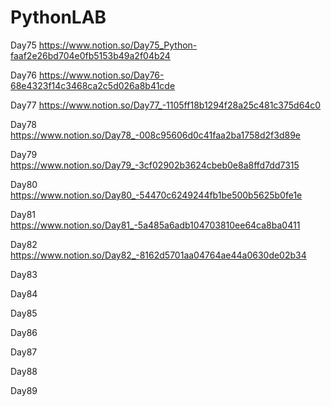 # PythonLAB
 
Day75 https://www.notion.so/Day75_Python-faaf2e26bd704e0fb5153b49a2f04b24

Day76 https://www.notion.so/Day76-68e4323f14c3468ca2c5d026a8b41cde

Day77 https://www.notion.so/Day77_-1105ff18b1294f28a25c481c375d64c0

Day78 https://www.notion.so/Day78_-008c95606d0c41faa2ba1758d2f3d89e

Day79 https://www.notion.so/Day79_-3cf02902b3624cbeb0e8a8ffd7dd7315

Day80 https://www.notion.so/Day80_-54470c6249244fb1be500b5625b0fe1e

Day81 https://www.notion.so/Day81_-5a485a6adb104703810ee64ca8ba0411

Day82 https://www.notion.so/Day82_-8162d5701aa04764ae44a0630de02b34

Day83

Day84

Day85

Day86

Day87

Day88

Day89
